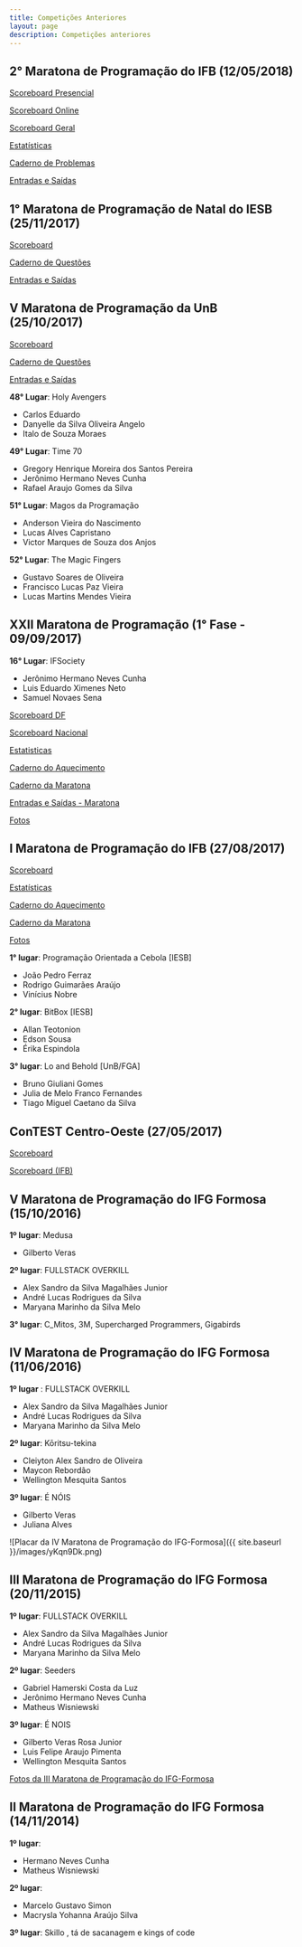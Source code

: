 ```yaml
---
title: Competições Anteriores
layout: page
description: Competições anteriores
---
```



## 2° Maratona de Programação do IFB (12/05/2018) <a name="2-mdp-ifb"></a>

[Scoreboard Presencial]({{site.url}}/assets/2-maratona-de-programacao-ifb/scoreboard-presencial.pdf)

[Scoreboard Online]({{site.url}}/assets/2-maratona-de-programacao-ifb/scoreboard-online.pdf)

[Scoreboard Geral]({{site.url}}/assets/2-maratona-de-programacao-ifb/scoreboard.pdf)

[Estatísticas]({{site.url}}/assets/2-maratona-de-programacao-ifb/estatisticas.pdf)

[Caderno de Problemas]({{site.url}}/assets/2-maratona-de-programacao-ifb/caderno-de-problemas.pdf)

[Entradas e Saídas](http://200.130.152.84/data/2-mdp-ifb/entradas-e-saidas/)


## 1° Maratona de Programação de Natal do IESB (25/11/2017) <a name="1-mdp-de-natal-iesb"></a>

[Scoreboard]({{site.url}}/assets/1-mdp-de-natal-iesb/resultados.pdf)

[Caderno de Questões]({{site.url}}/assets/1-mdp-de-natal-iesb/problemas.pdf)

[Entradas e Saídas](https://github.com/mestresplinterdf/maratonadenatal2017)


## V Maratona de Programação da UnB (25/10/2017) <a name="v-mdp-unb"></a>


[Scoreboard]({{site.url}}/assets/5-mdp-unb/resultados.pdf)

[Caderno de Questões]({{site.url}}/assets/5-mdp-unb/problemas.pdf)

[Entradas e Saídas]({{site.url}}/assets/5-mdp-unb/entradas-e-saidas.zip)

**48° Lugar**: Holy Avengers

* Carlos Eduardo
* Danyelle da Silva Oliveira Angelo
* Italo de Souza Moraes

**49° Lugar**: Time 70

* Gregory Henrique Moreira dos Santos Pereira
* Jerônimo Hermano Neves Cunha
* Rafael Araujo Gomes da Silva

**51° Lugar**: Magos da Programação

* Anderson Vieira do Nascimento
* Lucas Alves Capristano
* Victor Marques de Souza dos Anjos

**52° Lugar**: The Magic Fingers

* Gustavo Soares de Oliveira
* Francisco Lucas Paz Vieira
* Lucas Martins Mendes Vieira




## XXII Maratona de Programação (1° Fase - 09/09/2017) <a name="xxii-mdp"></a>

**16° Lugar**: IFSociety

* Jerônimo Hermano Neves Cunha
* Luis Eduardo Ximenes Neto
* Samuel Novaes Sena


[Scoreboard DF]({{site.url}}/assets/22-maratona-de-programacao/scoreboard-df.pdf)

[Scoreboard Nacional]({{site.url}}/assets/22-maratona-de-programacao/scoreboard.pdf)

[Estatisticas]({{site.url}}/assets/22-maratona-de-programacao/estatisticas.pdf)

[Caderno do Aquecimento]({{site.url}}/assets/22-maratona-de-programacao/aquecimento.pdf)

[Caderno da Maratona]({{site.url}}/assets/22-maratona-de-programacao/maratona.pdf)

[Entradas e Saídas - Maratona](https://www.dropbox.com/s/qbospkvtkfcnyb1/Entradas%20e%20Sa%C3%ADdas%20-%2022%20Maratona%20de%20Programa%C3%A7%C3%A3o.zip?dl=0)

[Fotos](https://www.facebook.com/pg/maratona/photos/?tab=album&album_id=10155159553274118)


## I Maratona de Programação do IFB (27/08/2017)

[Scoreboard]({{site.url}}/assets/1-maratona-de-programacao-ifb/scoreboard.pdf)

[Estatísticas]({{site.url}}/assets/1-maratona-de-programacao-ifb/estatisticas.pdf)

[Caderno do  Aquecimento]({{site.url}}/assets/1-maratona-de-programacao-ifb/Aquecimento.pdf)

[Caderno da Maratona]({{site.url}}/assets/1-maratona-de-programacao-ifb/Maratona.pdf)

[Fotos](https://www.facebook.com/media/set/?set=a.1657164007668782.1073741829.1604086749643175&type=1&l=2bff38168f)

__1° lugar__: Programação Orientada a Cebola [IESB]

* João Pedro Ferraz
* Rodrigo Guimarães Araújo
* Vinícius Nobre

__2° lugar__: BitBox [IESB]

* Allan Teotonion
* Edson Sousa
* Érika Espindola

__3° lugar__: Lo and Behold [UnB/FGA]

* Bruno Giuliani Gomes
* Julia de Melo Franco Fernandes
* Tiago Miguel Caetano da Silva

## ConTEST Centro-Oeste (27/05/2017)

[Scoreboard]({{site.url}}/images/conTEST-2017-05-27.pdf)

[Scoreboard (IFB)]({{site.url}}/images/conTEST-2017-05-27-IFB.pdf)

## V Maratona de Programação do IFG Formosa (15/10/2016)
__1º lugar__: Medusa

* Gilberto Veras

__2º lugar__: FULLSTACK OVERKILL

* Alex Sandro da Silva Magalhães Junior
* André Lucas Rodrigues da Silva
* Maryana Marinho da Silva Melo

__3° lugar__: C_Mitos, 3M, Supercharged Programmers, Gigabirds

## IV Maratona de Programação do IFG Formosa (11/06/2016)
__1º lugar__ : FULLSTACK OVERKILL

* Alex Sandro da Silva Magalhães Junior
* André Lucas Rodrigues da Silva
* Maryana Marinho da Silva Melo

__2º lugar__: Kōritsu-tekina
* Cleiyton Alex Sandro de Oliveira
* Maycon Rebordão
* Wellington Mesquita Santos

__3º lugar__: É NÓIS
* Gilberto Veras
* Juliana Alves


![Placar da IV Maratona de Programação do IFG-Formosa]({{ site.baseurl }}/images/yKqn9Dk.png)


## III Maratona de Programação do IFG Formosa (20/11/2015)

__1º lugar__: FULLSTACK OVERKILL

* Alex Sandro da Silva Magalhães Junior
* André Lucas Rodrigues da Silva
* Maryana Marinho da Silva Melo

__2º lugar__: Seeders

* Gabriel Hamerski Costa da Luz
* Jerônimo Hermano Neves Cunha
* Matheus Wisniewski

__3º lugar__: É NOIS

* Gilberto Veras Rosa Junior
* Luis Felipe Araujo Pimenta
* Wellington Mesquita Santos

[Fotos da III Maratona de Programação do IFG-Formosa](https://goo.gl/photos/mznewVtcJKNYkXto6)

## II Maratona de Programação do IFG Formosa (14/11/2014)
__1º lugar__:

* Hermano Neves Cunha
* Matheus Wisniewski

__2º lugar__:

* Marcelo Gustavo Simon
* Macrysla Yohanna Araújo Silva

__3º lugar__: Skillo , tá de sacanagem e kings of code
